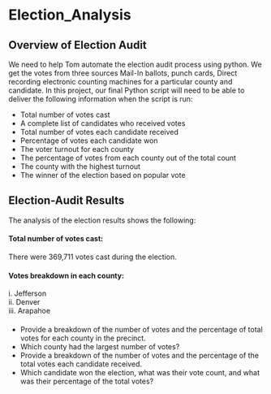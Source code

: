 # Election_Analysis
## Overview of Election Audit
We need to help Tom automate the election audit process using python. We get the votes from three sources Mail-In ballots, punch cards, Direct recording electronic counting machines for a particular county and candidate.
In this project, our final Python script will need to be able to deliver the following information when the script is run: 
- Total number of votes cast
- A complete list of candidates who received votes
- Total number of votes each candidate received
- Percentage of votes each candidate won
- The voter turnout for each county
- The percentage of votes from each county out of the total count
- The county with the highest turnout
- The winner of the election based on popular vote
## Election-Audit Results
The analysis of the election results shows the following:
#### Total number of votes cast:
There were 369,711 votes cast during the election.
#### Votes breakdown in each county:
i. Jefferson <br />
ii. Denver <br />
iii. Arapahoe <br />

####

- Provide a breakdown of the number of votes and the percentage of total votes for each county in the precinct.
- Which county had the largest number of votes?
- Provide a breakdown of the number of votes and the percentage of the total votes each candidate received.
- Which candidate won the election, what was their vote count, and what was their percentage of the total votes?
